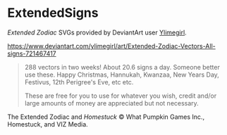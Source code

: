 # ExtendedSigns
*Extended Zodiac* SVGs provided by DeviantArt user [Ylimegirl](https://www.deviantart.com/ylimegirl/gallery).

https://www.deviantart.com/ylimegirl/art/Extended-Zodiac-Vectors-All-signs-721467417

> 288 vectors in two weeks! About 20.6 signs a day. Someone better use these. Happy Christmas, Hannukah, Kwanzaa, New Years Day, Festivus, 12th Perigree's Eve, etc etc.
> 
> These are free for you to use for whatever you wish, credit and/or large amounts of money are appreciated but not necessary.

The Extended Zodiac and *Homestuck* © What Pumpkin Games Inc., Homestuck, and VIZ Media.